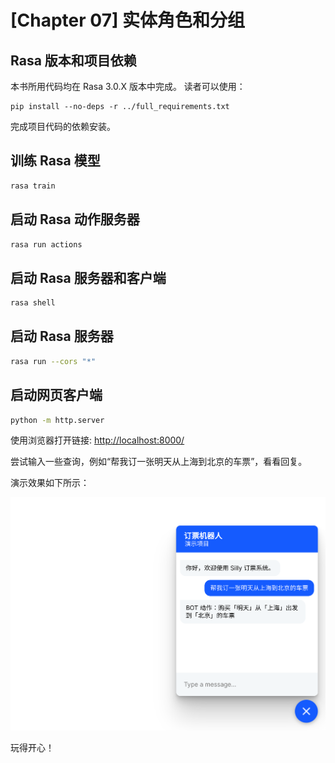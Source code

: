 # [Chapter 07] 实体角色和分组

## Rasa 版本和项目依赖

本书所用代码均在 Rasa 3.0.X 版本中完成。
读者可以使用：

```shell
pip install --no-deps -r ../full_requirements.txt
```

完成项目代码的依赖安装。

## 训练 Rasa 模型

```bash
rasa train
```

## 启动 Rasa 动作服务器

```bash
rasa run actions
```

## 启动 Rasa 服务器和客户端

```bash
rasa shell
```

## 启动 Rasa 服务器

```bash
rasa run --cors "*"
```

## 启动网页客户端

```bash
python -m http.server
```

使用浏览器打开链接: [http://localhost:8000/](http://localhost:8000/)

尝试输入一些查询，例如“帮我订一张明天从上海到北京的车票”，看看回复。

演示效果如下所示：

![](media/demo.png)

玩得开心！
